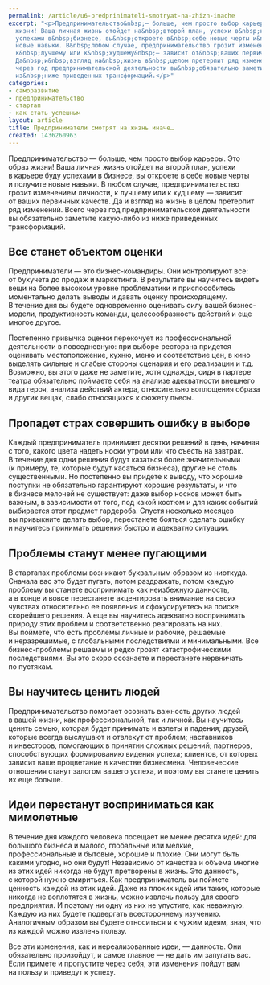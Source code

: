 ```yaml
---
permalink: /article/u6-predprinimateli-smotryat-na-zhizn-inache
excerpt: "<p>Предпринимательство&nbsp;— больше, чем просто выбор карьеры. Это образ
  жизни! Ваша личная жизнь отойдет на&nbsp;второй план, успехи в&nbsp;карьере буду
  успехами в&nbsp;бизнесе, вы&nbsp;откроете в&nbsp;себе новые черты и&nbsp;получите
  новые навыки. В&nbsp;любом случае, предпринимательство грозит изменением личности,
  к&nbsp;лучшему или к&nbsp;худшему&nbsp;— зависит от&nbsp;ваших первичных качеств.
  Да&nbsp;и&nbsp;взгляд на&nbsp;жизнь в&nbsp;целом претерпит ряд изменений. Всего
  через год предпринимательской деятельности вы&nbsp;обязательно заметите какую-либо
  из&nbsp;ниже приведенных трансформаций.</p>"
categories:
- саморазвитие
- предпринимательство
- стартап
- как стать успешным
layout: article
title: Предприниматели смотрят на жизнь иначе…
created: 1436260963
---
```

Предпринимательство — больше, чем просто выбор карьеры. Это образ жизни! Ваша личная жизнь отойдет на второй план, успехи в карьере буду успехами в бизнесе, вы откроете в себе новые черты и получите новые навыки. В любом случае, предпринимательство грозит изменением личности, к лучшему или к худшему — зависит от ваших первичных качеств. Да и взгляд на жизнь в целом претерпит ряд изменений. Всего через год предпринимательской деятельности вы обязательно заметите какую-либо из ниже приведенных трансформаций.

## Все станет объектом оценки ##

Предприниматели — это бизнес-командиры. Они контролируют все: от бухучета до продаж и маркетинга. В результате вы научитесь видеть вещи на более высоком уровне проблематики и приспособитесь моментально делать выводы и давать оценку происходящему. В течение дня вы будете одновременно оценивать силу вашей бизнес-модели, продуктивность команды, целесообразность действий и еще многое другое.

Постепенно привычка оценки перекочует из профессиональной деятельности в повседневную: при выборе ресторана придется оценивать местоположение, кухню, меню и соответствие цен, в кино выделять сильные и слабые стороны сценария и его реализации и т.д. Возможно, вы этого даже не заметите, хотя однажды, сидя в партере театра обязательно поймаете себя на анализе адекватности внешнего вида героя, анализа действий актера, относительно воплощения образа и других вещах, слабо относящихся к сюжету пьесы.

## Пропадет страх совершить ошибку в выборе ##

Каждый предприниматель принимает десятки решений в день, начиная с того, какого цвета надеть носки утром или что съесть на завтрак. В течение дня одни решения будут казаться более значительными (к примеру, те, которые будут касаться бизнеса), другие не столь существенными. Но постепенно вы придете к выводу, что хорошие поступки не обязательно гарантируют хорошие результаты, и что в бизнесе мелочей не существует: даже выбор носков может быть важным, в зависимости от того, под какой костюм и для каких событий выбирается этот предмет гардероба. Спустя несколько месяцев вы привыкните делать выбор, перестанете бояться сделать ошибку и научитесь принимать решения быстро и адекватно ситуации.

## Проблемы станут менее пугающими ##

В стартапах проблемы возникают буквальным образом из ниоткуда. Сначала вас это будет пугать, потом раздражать, потом каждую проблему вы станете воспринимать как неизбежную данность, а в конце и вовсе перестанете акцентировать внимание на своих чувствах относительно ее появления и сфокусируетесь на поиске скорейшего решения. А еще вы научитесь адекватно воспринимать природу этих проблем и соответственно реагировать на них. Вы поймете, что есть проблемы личные и рабочие, решаемые и неразрешимые, с глобальными последствиями и минимальными. Все бизнес-проблемы решаемы и редко грозят катастрофическими последствиями. Вы это скоро осознаете и перестанете нервничать по пустякам.

## Вы научитесь ценить людей ##

Предпринимательство помогает осознать важность других людей в вашей жизни, как профессиональной, так и личной. Вы научитесь ценить семью, которая будет принимать и взлеты и падения; друзей, которые всегда выслушают и отвлекут от проблем; наставников и инвесторов, помогающих в принятии сложных решений; партнеров, способствующих формированию видения успеха; клиентов, от которых зависит ваше процветание в качестве бизнесмена. Человеческие отношения станут залогом вашего успеха, и поэтому вы станете ценить их еще больше.

## Идеи перестанут восприниматься как мимолетные ##

В течение дня каждого человека посещает не менее десятка идей: для большого бизнеса и малого, глобальные или мелкие, профессиональные и бытовые, хорошие и плохие. Они могут быть какими угодно, но они будут! Независимо от качества и объема многие из этих идей никогда не будут претворены в жизнь. Это данность, с которой нужно смириться. Как предприниматель вы поймете ценность каждой из этих идей. Даже из плохих идей или таких, которые никогда не воплотятся в жизнь, можно извлечь пользу для своего предприятия. И поэтому ни одну из них не упустите, как неважную. Каждую из них будете подвергать всестороннему изучению. Аналогичным образом вы будете относиться и к чужим идеям, зная, что из каждой можно извлечь пользу.

Все эти изменения, как и нереализованные идеи, — данность. Они обязательно произойдут, и самое главное — не дать им запугать вас. Если примете и пропустите через себя, эти изменения пойдут вам на пользу и приведут к успеху.

